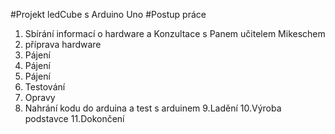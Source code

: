 #Projekt ledCube s Arduino Uno
#Postup práce
1. Sbírání informací o hardware a Konzultace s Panem učitelem Mikeschem
2. příprava hardware
3. Pájení
4. Pájení
5. Pájení
6. Testování
7. Opravy
8. Nahrání kodu do arduina a test s arduinem
9.Ladění
10.Výroba podstavce
11.Dokončení
